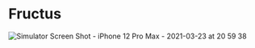 # Fructus

![Simulator Screen Shot - iPhone 12 Pro Max - 2021-03-23 at 20 59 38](https://user-images.githubusercontent.com/3993516/112158373-afb75c80-8c1a-11eb-946f-b07a81056e76.png)

